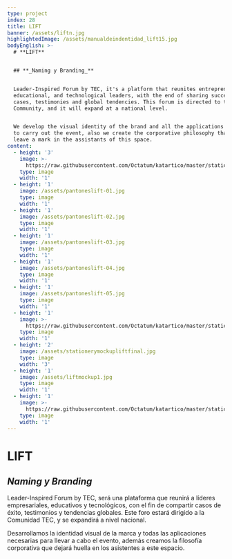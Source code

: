 ```yaml
---
type: project
index: 28
title: LIFT
banner: /assets/liftn.jpg
highlightedImage: /assets/manualdeindentidad_lift15.jpg
bodyEnglish: >-
  # **LIFT**


  ## **_Naming y Branding_**


  Leader-Inspired Forum by TEC, it's a platform that reunites entrepreneur,
  educational, and technological leaders, with the end of sharing successful
  cases, testimonies and global tendencies. This forum is directed to the TEC
  Community, and it will expand at a national level.


  We develop the visual identity of the brand and all the applications necessary
  to carry out the event, also we create the corporative philosophy that will
  leave a mark in the assistants of this space.
content:
  - height: '3'
    image: >-
      https://raw.githubusercontent.com/Octatum/katartico/master/static/assets/manualdeindentidad_lift17.jpg
    type: image
    width: '1'
  - height: '1'
    image: /assets/pantoneslift-01.jpg
    type: image
    width: '1'
  - height: '1'
    image: /assets/pantoneslift-02.jpg
    type: image
    width: '1'
  - height: '1'
    image: /assets/pantoneslift-03.jpg
    type: image
    width: '1'
  - height: '1'
    image: /assets/pantoneslift-04.jpg
    type: image
    width: '1'
  - height: '1'
    image: /assets/pantoneslift-05.jpg
    type: image
    width: '1'
  - height: '1'
    image: >-
      https://raw.githubusercontent.com/Octatum/katartico/master/static/assets/patron2lift.jpg
    type: image
    width: '1'
  - height: '2'
    image: /assets/stationerymockupliftfinal.jpg
    type: image
    width: '3'
  - height: '1'
    image: /assets/liftmockup1.jpg
    type: image
    width: '1'
  - height: '1'
    image: >-
      https://raw.githubusercontent.com/Octatum/katartico/master/static/assets/lift8.jpg
    type: image
    width: '1'
---
```

# **LIFT**

## **_Naming y Branding_**

Leader-Inspired Forum by TEC, será una plataforma que reunirá a líderes empresariales, educativos y tecnológicos, con el fin de compartir casos de éxito, testimonios y tendencias globales. Este foro estará dirigido a la Comunidad TEC, y se expandirá a nivel nacional. 

Desarrollamos la identidad visual de la marca y todas las aplicaciones necesarias para llevar a cabo el evento, además creamos la filosofía corporativa que dejará huella en los asistentes a este espacio.

